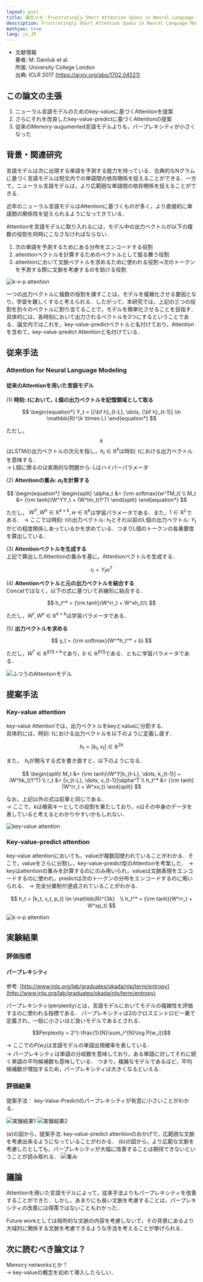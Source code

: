 ```yaml
---
layout: post
title: 論文メモ：Frustratingly Short Attention Spans in Neural Language Modeling
description: Frustratingly Short Attention Spans in Neural Language Modelingの論文のまとめ
mathjax: true
lang: ja_JP
---
```


* 文献情報  
著者: M. Daniluk et al.  
所属: University College London  
出典: ICLR 2017 [(https://arxiv.org/abs/1702.04521)](https://arxiv.org/abs/1702.04521)  

## この論文の主張
1. ニューラル言語モデルのためのkey-valueに基づくAttentionを提案
2. さらにそれを改良したkey-value-predictに基づくAttentionの提案
3. 従来のMemory-augumented言語モデルよりも，パープレキシティが小さくなった

## 背景・関連研究
言語モデルは次に出現する単語を予測する能力を持っている．古典的なNグラムに基づく言語モデルは短文内での単語間の依存関係を捉えることができる．一方で，ニューラル言語モデルは，より広範囲な単語間の依存関係を捉えることができる．

近年のニューラル言語モデルはAttentionに基づくものが多く，より直接的に単語間の関係性を捉えられるようになってきている．

Attentionを言語モデルに取り入れるには，モデル中の出力ベクトルが以下の複数の役割を同時にこなさなければならない．
1. 次の単語を予測するためにある分布をエンコードする役割
2. attentionベクトルを計算するためのベクトルとして振る舞う役割
3. attentionにおいて文脈ベクトルを求めるために使われる役割->次のトークンを予測する際に文脈を考慮するのを助ける役割

![k-v-p attention](../resources/2019-04-01/k-v-p_attention.png)

一つの出力ベクトルに複数の役割を課すことは，モデルを複雑化させる要因となり，学習を難しくすると考えられる．したがって，本研究では，上記の三つの役割を別々のベクトルに割り当てることで，モデルを簡単化させることを目指す．具体的には，各時刻において出力されるベクトルを3つにするということである．論文内ではこれを，key-value-predictベクトルと名付けており，Attentionを含めて，key-value-predict Attentionと名付けている．

## 従来手法
### Attention for Neural Language Modeling
#### 従来のAttentionを用いた言語モデル  
(1) **時刻: $t$において，$L$個の出力ベクトルを記憶領域として取る**  

$$
\begin{equation*}
    Y_t = [{\bf h}_{t-L}, \dots, {\bf h}_{t-1}] \in \mathbb{R}^{k \times L}
\end{equation*}
$$  

ただし，$$k$$はLSTMの出力ベクトルの次元を指し，$h_t \in \mathbb{R}^k$は時刻: $t$における出力ベクトルを意味する．  
→ L個に限るのは実用的な問題から: Lはハイパーパラメータ


(2) **Attentionの重み: $\alpha_t$を計算する**

$$
\begin{equation*}
\begin{split}
\alpha_t &= {\rm softmax}(w^TM_t) \\
M_t &= {\rm tanh}(W^YY_t + (W^hh_t)1^T)
\end{split}
\end{equation*}
$$

ただし， $W^Y, W^h \in \mathbb{R}^{k \times k}, w \in \mathbb{R}^k$は学習パラメータである．また，$1 \in \mathbb{R}^L$である．
→ ここでは時刻: $t$の出力ベクトル: $h_t$とそれ以前のL個の出力ベクトル: $Y_t$がどの程度関係しあっているかを求めている．つまりL個のトークンの各重要度を算出している．

(3) **Attentionベクトルを生成する**  
上記で算出したAttentionの重みを基に，Attentionベクトルを生成する．

$$
r_t = Y_t\alpha^T
$$

(4) **Attentionベクトルと元の出力ベクトルを結合する**  
Concatではなく，以下の式に基づいて非線形に結合する．

$$
h_t^* = {\rm tanh}(W^rr_t + W^xh_t)\\
$$

ただし，$W^r, W^x \in \mathbb{R}^{k \times k}$は学習パラメータである．

(5) **出力ベクトルを求める**

$$
y_t = {\rm softmax}(W^*h_t^* + b)
$$

ただし，$W^* \in \mathbb{R}^{\|V\| \times k}$であり，$b \in \mathbb{R}^{\|V\|}$である．ともに学習パラメータである．


![ふつうのAttentionモデル](../resources/2019-04-01/attention.png)

## 提案手法
### Key-value attention
key-value Attentionでは，出力ベクトルをkeyとvalueに分割する．  
具体的には，時刻: $t$における出力ベクトルを以下のように定義し直す．  

$$
h_t = [k_t, v_t] \in \mathbb{R}^{2k}
$$

また，　$h_t$が関与する式を書き直すと，以下のようになる．

$$
\begin{split}
M_t &= {\rm tanh}(W^Y[k_{t-L}, \dots, k_{t-1}] + (W^hk_t)1^T) \\
r_t &= [v_{t-L}, \dots, v_{t-1}]\alpha^T \\
h_t^* &= {\rm tanh}(W^rr_t + W^xv_t)
\end{split}
$$

なお，上記以外の式は前章と同じである．  
→ ここで，$k$は検索キーとしての役割を果たしており，$v$はその中身のデータを表していると考えるとわかりやすいかもしれない．

![key-value attention](../resources/2019-04-01/k-v_attention.png)

### Key-value-predict attention
key-value attentionにおいても，valueが複数回使われていることがわかる．そこで，valueをさらに分割し，key-value-predict型のAttentionを考案した．
→ keyはattentionの重みを計算するのにのみ用いられ，valueは文脈表現をエンコードするのに使われ，predictは次のトークンの分布をエンコードするのに用いられる．
→ 完全分業制が達成されていることがわかる．

$$
h_t = [k_t, v_t, p_t] \in \mathbb{R}^{3k}　\\
h_t^* = {\rm tanh}(W^rr_t + W^xp_t)
$$

![k-v-p attention](../resources/2019-04-01/k-v-p_attention.png)

## 実験結果
### 評価指標
#### パープレキシティ
参考: [http://www.jnlp.org/lab/graduates/okada/nlp/term/entropy](http://www.jnlp.org/lab/graduates/okada/nlp/term/entropy)  

パープレキシティ(perplexity)とは，言語モデルにおいてモデルの複雑性を評価するのに使われる指標である． パープレキシティは2のクロスエントロピー乗で定義され，一般に小さいほど良いモデルであるとされる．  

$$Perplexity = 2^{-\frac{1}{N}\sum_i^{N}\log P(w_i)}$$  

→ ここでの$P(w_i)$は言語モデルの単語出現確率を表している．  
→ パープレキシティは単語の分岐数を意味しており，ある単語に対してそれに続く単語の平均候補数も意味している． つまり，複雑なモデルであるほど，平均候補数が増加するため，パープレキシティは大きくなるといえる．

### 評価結果
提案手法： key-Value-Predictのパープレキシティが有意に小さいことがわかる．

![実験結果1](../resources/2019-04-01/result1.png)
![実験結果2](../resources/2019-04-01/result2.png)

(a)の図から，提案手法: key-value-predict attentionのおかげで，広範囲な文脈を考慮出来るようになっていることがわかる．
(b)の図から，より広範な文脈を考慮したとしても，パープレキシティが大幅に改善することは期待できないということが読み取れる．
![重み](../resources/2019-04-01/weight.png)

## 議論
Attentionを用いた言語モデルによって，従来手法よりもパープレキシティを改善することができた．しかし，あまりにも長い文脈を考慮することは，パープレキシティの改善には得策ではないこともわかった．

Future workとしては局所的な文脈の内容を考慮しないで，その背景にあるより大域的に関係する文脈を考慮できるような手法を考えることが挙げられる．

## 次に読むべき論文は？
Memory networksとか？  
→ key-valueの概念を初めて導入したらしい．
